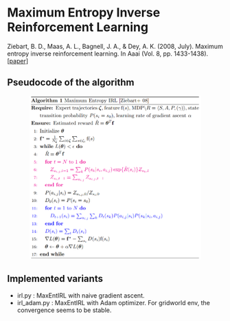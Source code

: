 # Maximum Entropy Inverse Reinforcement Learning

Ziebart, B. D., Maas, A. L., Bagnell, J. A., & Dey, A. K. (2008, July). Maximum entropy inverse reinforcement learning. In Aaai (Vol. 8, pp. 1433-1438).
[[paper]](https://www.aaai.org/Papers/AAAI/2008/AAAI08-227.pdf)

## Pseudocode of the algorithm
<center>
<img src="maxentirl.png" width="400px">
</center>

## Implemented variants
- irl.py : MaxEntIRL with naive gradient ascent.
- irl_adam.py : MaxEntIRL with Adam optimizer. For gridworld env, the convergence seems to be stable.
